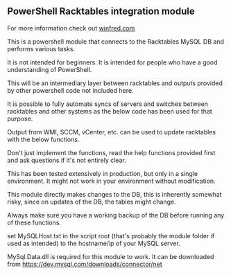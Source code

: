 ## PowerShell Racktables integration module

For more information check out [winfred.com](https://winfred.com)

This is a powershell module that connects to the Racktables MySQL DB and performs various tasks.

It is not intended for beginners. It is intended for people who have a good understanding of PowerShell.

This will be an intermediary layer between racktables and outputs provided by other powershell code not included here.

It is possible to fully automate syncs of servers and switches between racktables and other systems as the below code has been used for that purpose.

Output from WMI, SCCM, vCenter, etc. can be used to update racktables with the below functions.

Don't just implement the functions, read the help functions provided first and ask questions if it's not entirely clear.

This has been tested extensively in production, but only in a single environment. It might not work in your environment without modification.

This module directly makes changes to the DB, this is inherently somewhat risky, since on updates of the DB, the tables might change.

Always make sure you have a working backup of the DB before running any of these functions.

set MySQLHost.txt in the script root (that's probably the module folder if used as intended) to the hostname/ip of your MySQL server.

MySql.Data.dll is required for this module to work. It can be downloaded from https://dev.mysql.com/downloads/connector/net